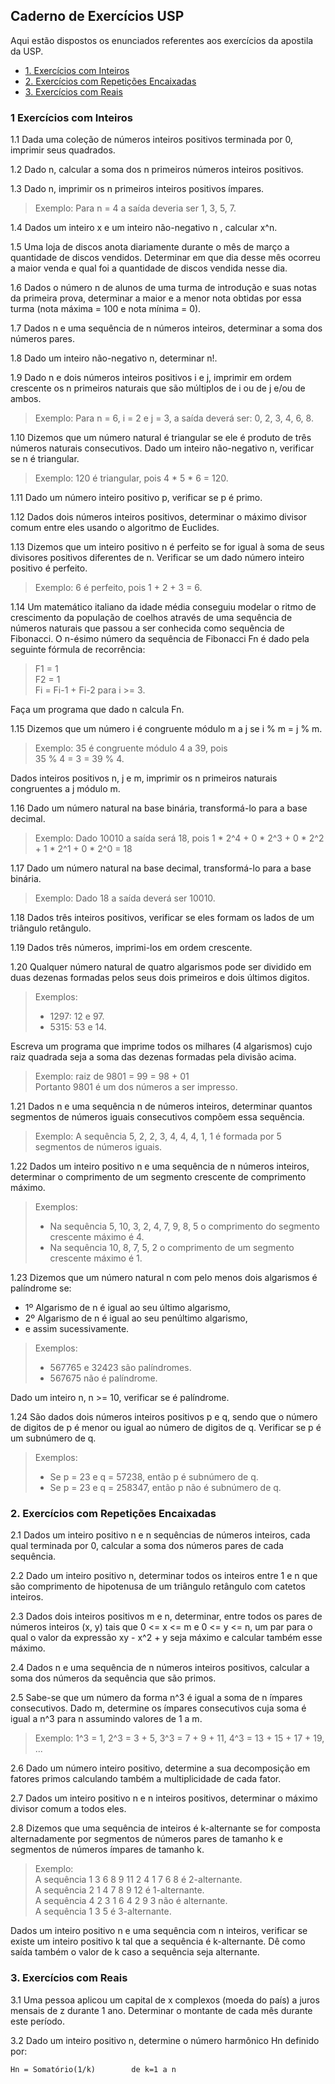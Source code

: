 ## Caderno de Exercícios USP

Aqui estão dispostos os enunciados referentes aos exercícios da apostila da USP.<br>

* [1. Exercícios com Inteiros](#1-Exercícios-com-Inteiros)<br>
* [2. Exercícios com Repetições Encaixadas](#2.-Exercícios-com-Repetições-Encaixadas)
* [3. Exercícios com Reais](#3.-Exercícios-com-Reais)

### 1 Exercícios com Inteiros

1.1 Dada uma coleção de números inteiros positivos terminada por 0, imprimir seus quadrados.

1.2 Dado n, calcular a soma dos n primeiros números inteiros positivos.

1.3 Dado n, imprimir os n primeiros inteiros positivos ímpares.<br>
> Exemplo: Para n = 4 a saída deveria ser 1, 3, 5, 7.

1.4 Dados um inteiro x e um inteiro não-negativo n , calcular x^n.

1.5 Uma loja de discos anota diariamente durante o mês de março a quantidade de discos vendidos. Determinar em que dia desse mês ocorreu a maior venda e qual foi a quantidade de discos vendida nesse dia.

1.6 Dados o número n de alunos de uma turma de introdução e suas notas da primeira prova, determinar a maior e a menor nota obtidas por essa turma (nota máxima = 100 e nota mínima = 0).

1.7 Dados n e uma sequência de n números inteiros, determinar a soma dos números pares.

1.8 Dado um inteiro não-negativo n, determinar n!.

1.9 Dado n e dois números inteiros positivos i e j, imprimir em ordem crescente os n primeiros naturais que são múltiplos de i ou de j e/ou de ambos.
> Exemplo: Para n = 6, i = 2 e j = 3, a saída deverá ser: 0, 2, 3, 4, 6, 8.

1.10 Dizemos que um número natural é triangular se ele é produto de três números naturais consecutivos. Dado um inteiro não-negativo n, verificar se n é triangular.
> Exemplo: 120 é triangular, pois 4 * 5 * 6 = 120.

1.11 Dado um número inteiro positivo p, verificar se p é primo.

1.12 Dados dois números inteiros positivos, determinar o máximo divisor comum entre eles usando o algoritmo de Euclides.

1.13 Dizemos que um inteiro positivo n é perfeito se for igual à soma de seus divisores positivos diferentes de n. Verificar se um dado número inteiro positivo é perfeito.
> Exemplo: 6 é perfeito, pois 1 + 2 + 3 = 6.

1.14 Um matemático italiano da idade média conseguiu modelar o ritmo de crescimento da população de coelhos através de uma sequência de números naturais que passou a ser conhecida como sequência de Fibonacci. O n-ésimo número da sequência de Fibonacci Fn é dado pela seguinte fórmula de recorrência:

> F1 = 1<br>
> F2 = 1<br>
> Fi = Fi-1 + Fi-2 para i >= 3.

Faça um programa que dado n calcula Fn.

1.15 Dizemos que um número i é congruente módulo m a j se i % m = j % m.
> Exemplo: 35 é congruente módulo 4 a 39, pois<br>
> 35 % 4 = 3 = 39 % 4.

Dados inteiros positivos n, j e m, imprimir os n primeiros naturais congruentes a j módulo m.

1.16 Dado um número natural na base binária, transformá-lo para a base decimal.
> Exemplo: Dado 10010 a saída será 18, pois 1 * 2^4 + 0 * 2^3 + 0 * 2^2 + 1 * 2^1 + 0 * 2^0 = 18

1.17 Dado um número natural na base decimal, transformá-lo para a base binária.
> Exemplo: Dado 18 a saída deverá ser 10010.

1.18 Dados três inteiros positivos, verificar se eles formam os lados de um triângulo retângulo.

1.19 Dados três números, imprimi-los em ordem crescente.

1.20 Qualquer número natural de quatro algarismos pode ser dividido em duas dezenas formadas pelos seus dois primeiros e dois últimos digitos.
> Exemplos:<br>
> - 1297: 12 e 97.
> - 5315: 53 e 14.

Escreva um programa que imprime todos os milhares (4 algarismos) cujo raiz quadrada seja a soma das dezenas formadas pela divisão acima.
> Exemplo: raiz de 9801 = 99 = 98 + 01<br>
> Portanto 9801 é um dos números a ser impresso.

1.21 Dados n e uma sequência n de números inteiros, determinar quantos segmentos de números iguais consecutivos compõem essa sequência.
> Exemplo: A sequência 5, 2, 2, 3, 4, 4, 4, 1, 1 é formada por 5 segmentos de números iguais.

1.22 Dados um inteiro positivo n e uma sequência de n números inteiros, determinar o comprimento de um segmento crescente de comprimento máximo.
> Exemplos:<br>
> - Na sequência 5, 10, 3, 2, 4, 7, 9, 8, 5 o comprimento do segmento crescente máximo é 4.
> - Na sequência 10, 8, 7, 5, 2 o comprimento de um segmento crescente máximo é 1.

1.23 Dizemos que um número natural n com pelo menos dois algarismos é palíndrome se:
- 1º Algarismo de n é igual ao seu último algarismo,
- 2º Algarismo de n é igual ao seu penúltimo algarismo,
- e assim sucessivamente.

> Exemplos:<br>
> - 567765 e 32423 são palíndromes.
> - 567675 não é palíndrome.

Dado um inteiro n, n >= 10, verificar se é palíndrome.

1.24 São dados dois números inteiros positivos p e q, sendo que o número de digitos de p é menor ou igual ao número de digitos de q. Verificar se p é um subnúmero de q.

> Exemplos:<br>
> - Se p = 23 e q = 57238, então p é subnúmero de q.
> - Se p = 23 e q = 258347, então p não é subnúmero de q.

### 2. Exercícios com Repetições Encaixadas

2.1 Dados um inteiro positivo n e n sequências de números inteiros, cada qual terminada por 0, calcular a soma dos números pares de cada sequência.

2.2 Dado um inteiro positivo n, determinar todos os inteiros entre 1 e n que são comprimento de hipotenusa de um triângulo retângulo com catetos inteiros.

2.3 Dados dois inteiros positivos m e n, determinar, entre todos os pares de números inteiros (x, y) tais que 0 <= x <= m e 0 <= y <= n, um par para o qual o valor da expressão xy - x^2 + y seja máximo e calcular também esse máximo.

2.4 Dados n e uma sequência de n números inteiros positivos, calcular a soma dos números da sequência que são primos.

2.5 Sabe-se que um número da forma n^3 é igual a soma de n ímpares consecutivos. Dado m, determine os ímpares consecutivos cuja soma é igual a n^3 para n assumindo valores de 1 a m.
> Exemplo: 1^3 = 1, 2^3 = 3 + 5, 3^3 = 7 + 9 + 11, 4^3 = 13 + 15 + 17 + 19, ...

2.6 Dado um número inteiro positivo, determine a sua decomposição em fatores primos calculando também a multiplicidade de cada fator.

2.7 Dados um inteiro positivo n e n inteiros positivos, determinar o máximo divisor comum a todos eles.

2.8 Dizemos que uma sequência de inteiros é k-alternante se for composta alternadamente por segmentos de números pares de tamanho k e segmentos de números ímpares de tamanho k.
> Exemplo:<br>
> A sequência 1 3 6 8 9 11 2 4 1 7 6 8 é 2-alternante. <br>
> A sequência 2 1 4 7 8 9 12 é 1-alternante. <br>
> A sequência 4 2 3 1 6 4 2 9 3 não é alternante. <br>
> A sequência 1 3 5 é 3-alternante.

Dados um inteiro positivo n e uma sequência com n inteiros, verificar se existe um inteiro positivo k tal que a sequência é k-alternante. Dê como saída também o valor de k caso a sequência seja alternante.

### 3. Exercícios com Reais

3.1 Uma pessoa aplicou um capital de x complexos (moeda do país) a juros mensais de z durante 1 ano. Determinar o montante de cada mês durante este período.

3.2 Dado um inteiro positivo n, determine o número harmônico Hn definido por:
```
Hn = Somatório(1/k)        de k=1 a n
```
